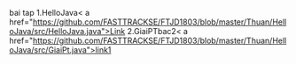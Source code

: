 bai tap
1.HelloJava< a href="https://github.com/FASTTRACKSE/FTJD1803/blob/master/Thuan/HelloJava/src/HelloJava.java">Link</a>
2.GiaiPTbac2< a href="https://github.com/FASTTRACKSE/FTJD1803/blob/master/Thuan/HelloJava/src/GiaiPt.java">link1</a>

